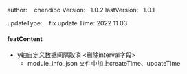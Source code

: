 
author:     &nbsp;&nbsp;  chendibo
Version:      &nbsp;&nbsp;1.0.2
lastVersion:  &nbsp;&nbsp;1.0.1

updateType:   &nbsp;&nbsp; fix
update Time:  2022 11 03

#### featContent
- y轴自定义数据间隔取消 <删除interval字段>
  - module_info_json 文件中加上createTime、updateTime
